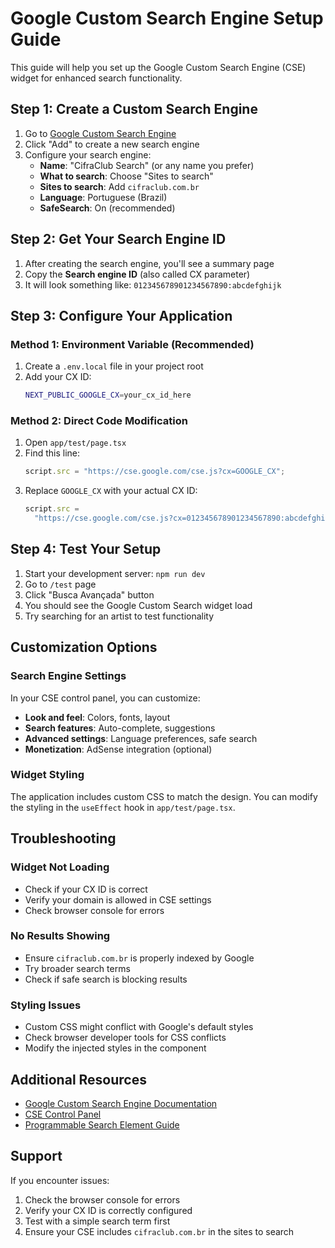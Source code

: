 # Google Custom Search Engine Setup Guide

This guide will help you set up the Google Custom Search Engine (CSE) widget for enhanced search functionality.

## Step 1: Create a Custom Search Engine

1. Go to [Google Custom Search Engine](https://cse.google.com/)
2. Click "Add" to create a new search engine
3. Configure your search engine:
   - **Name**: "CifraClub Search" (or any name you prefer)
   - **What to search**: Choose "Sites to search"
   - **Sites to search**: Add `cifraclub.com.br`
   - **Language**: Portuguese (Brazil)
   - **SafeSearch**: On (recommended)

## Step 2: Get Your Search Engine ID

1. After creating the search engine, you'll see a summary page
2. Copy the **Search engine ID** (also called CX parameter)
3. It will look something like: `012345678901234567890:abcdefghijk`

## Step 3: Configure Your Application

### Method 1: Environment Variable (Recommended)

1. Create a `.env.local` file in your project root
2. Add your CX ID:
   ```bash
   NEXT_PUBLIC_GOOGLE_CX=your_cx_id_here
   ```

### Method 2: Direct Code Modification

1. Open `app/test/page.tsx`
2. Find this line:
   ```javascript
   script.src = "https://cse.google.com/cse.js?cx=GOOGLE_CX";
   ```
3. Replace `GOOGLE_CX` with your actual CX ID:
   ```javascript
   script.src =
     "https://cse.google.com/cse.js?cx=012345678901234567890:abcdefghijk";
   ```

## Step 4: Test Your Setup

1. Start your development server: `npm run dev`
2. Go to `/test` page
3. Click "Busca Avançada" button
4. You should see the Google Custom Search widget load
5. Try searching for an artist to test functionality

## Customization Options

### Search Engine Settings

In your CSE control panel, you can customize:

- **Look and feel**: Colors, fonts, layout
- **Search features**: Auto-complete, suggestions
- **Advanced settings**: Language preferences, safe search
- **Monetization**: AdSense integration (optional)

### Widget Styling

The application includes custom CSS to match the design. You can modify the styling in the `useEffect` hook in `app/test/page.tsx`.

## Troubleshooting

### Widget Not Loading

- Check if your CX ID is correct
- Verify your domain is allowed in CSE settings
- Check browser console for errors

### No Results Showing

- Ensure `cifraclub.com.br` is properly indexed by Google
- Try broader search terms
- Check if safe search is blocking results

### Styling Issues

- Custom CSS might conflict with Google's default styles
- Check browser developer tools for CSS conflicts
- Modify the injected styles in the component

## Additional Resources

- [Google Custom Search Engine Documentation](https://developers.google.com/custom-search)
- [CSE Control Panel](https://cse.google.com/cse/all)
- [Programmable Search Element Guide](https://developers.google.com/custom-search/docs/element)

## Support

If you encounter issues:

1. Check the browser console for errors
2. Verify your CX ID is correctly configured
3. Test with a simple search term first
4. Ensure your CSE includes `cifraclub.com.br` in the sites to search
